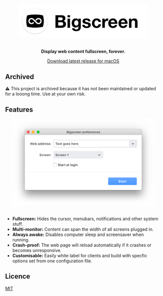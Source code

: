 <div align="center">
  <img src="./docs/images/logo.png" width="420" alt="Bigscreen">
  <br><br>

**Display web content fullscreen, forever.**

  [Download latest release for macOS](https://github.com/anthonyec/bigscreen/releases/download/v1.0/Bigscreen-darwin-x64.zip)

</div>

## Archived

⚠️ This project is archived because it has not been maintained or updated for a looong time. Use at your own risk.

## Features
<div align="center">
  <img src="https://raw.githubusercontent.com/anthonyec/bigscreen/master/docs/images/screenshot.png" alt="Screenshot" width="460">
</div>
<br>

- **Fullscreen:** Hides the cursor, menubars, notifications and other system stuff.
- **Multi-monitor:** Content can span the width of all screens plugged in.
- **Always awake:** Disables computer sleep and screensaver when running.
- **Crash-proof:** The web page will reload automatically if it crashes or becomes unresponsive.
- **Customisable:** Easily white label for clients and build with specfic options set from one configuration file.

## Licence
[MIT](licence)
